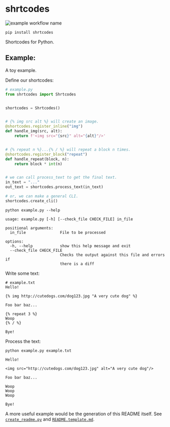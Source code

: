 # shrtcodes

![example workflow name](https://github.com/Peter554/shrtcodes/workflows/CI/badge.svg)

`pip install shrtcodes`

Shortcodes for Python.

## Example:

A toy example.

Define our shortcodes:

```py
# example.py
from shrtcodes import Shrtcodes


shortcodes = Shrtcodes()


# {% img src alt %} will create an image.
@shortcodes.register_inline("img")
def handle_img(src, alt):
    return f'<img src="{src}" alt="{alt}"/>'


# {% repeat n %}...{% / %} will repeat a block n times.
@shortcodes.register_block("repeat")
def handle_repeat(block, n):
    return block * int(n)


# we can call process_text to get the final text.
in_text = "..."
out_text = shortcodes.process_text(in_text)

# or, we can make a general CLI.
shortcodes.create_cli()
```

```
python example.py --help
```

```
usage: example.py [-h] [--check_file CHECK_FILE] in_file

positional arguments:
  in_file               File to be processed

options:
  -h, --help            show this help message and exit
  --check_file CHECK_FILE
                        Checks the output against this file and errors if
                        there is a diff
```

Write some text:

```
# example.txt
Hello!

{% img http://cutedogs.com/dog123.jpg "A very cute dog" %}

Foo bar baz...

{% repeat 3 %}
Woop
{% / %}

Bye!
```

Process the text:

```
python example.py example.txt
```

```
Hello!

<img src="http://cutedogs.com/dog123.jpg" alt="A very cute dog"/>

Foo bar baz...

Woop
Woop
Woop

Bye!
```

A more useful example would be the generation of this README itself.
See [`create_readme.py`](/create_readme.py) and [`README.template.md`](/README.template.md).
